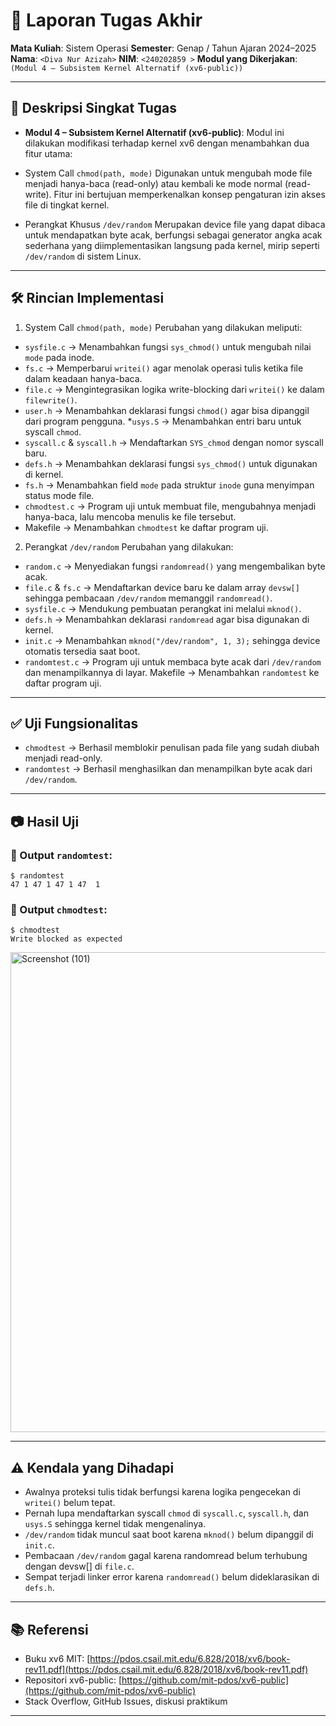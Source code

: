 # 📝 Laporan Tugas Akhir

**Mata Kuliah**: Sistem Operasi
**Semester**: Genap / Tahun Ajaran 2024–2025
**Nama**: `<Diva Nur Azizah>`
**NIM**: `<240202859 >`
**Modul yang Dikerjakan**:
`(Modul 4 – Subsistem Kernel Alternatif (xv6-public))`

---

## 📌 Deskripsi Singkat Tugas

* **Modul 4 – Subsistem Kernel Alternatif (xv6-public)**:
  Modul ini dilakukan modifikasi terhadap kernel xv6 dengan menambahkan dua fitur utama:
* System Call `chmod(path, mode)`
Digunakan untuk mengubah mode file menjadi hanya-baca (read-only) atau kembali ke mode normal (read-write). Fitur ini bertujuan memperkenalkan konsep pengaturan izin akses file di tingkat kernel.

* Perangkat Khusus `/dev/random`
Merupakan device file yang dapat dibaca untuk mendapatkan byte acak, berfungsi sebagai generator angka acak sederhana yang diimplementasikan langsung pada kernel, mirip seperti `/dev/random` di sistem Linux.
---

## 🛠️ Rincian Implementasi

1. System Call `chmod(path, mode)`
  Perubahan yang dilakukan meliputi:
* `sysfile.c` → Menambahkan fungsi `sys_chmod()` untuk mengubah nilai `mode` pada inode.
* `fs.c` → Memperbarui `writei()` agar menolak operasi tulis ketika file dalam keadaan hanya-baca.
* `file.c` → Mengintegrasikan logika write-blocking dari `writei()` ke dalam `filewrite()`.
* `user.h` → Menambahkan deklarasi fungsi `chmod()` agar bisa dipanggil dari program pengguna.
*`usys.S` → Menambahkan entri baru untuk syscall `chmod`.
* `syscall.c` & `syscall.h` → Mendaftarkan `SYS_chmod` dengan nomor syscall baru.
* `defs.h` → Menambahkan deklarasi fungsi `sys_chmod()` untuk digunakan di kernel.
* `fs.h` → Menambahkan field `mode` pada struktur `inode` guna menyimpan status mode file.
* `chmodtest.c` → Program uji untuk membuat file, mengubahnya menjadi hanya-baca, lalu mencoba menulis ke file tersebut.
* Makefile → Menambahkan `chmodtest` ke daftar program uji.
  
2. Perangkat `/dev/random`
  Perubahan yang dilakukan:
* `random.c` → Menyediakan fungsi `randomread()` yang mengembalikan byte acak.
* `file.c` & `fs.c` → Mendaftarkan device baru ke dalam array `devsw[]` sehingga pembacaan `/dev/random` memanggil `randomread()`.
* `sysfile.c` → Mendukung pembuatan perangkat ini melalui `mknod()`.
* `defs.h` → Menambahkan deklarasi `randomread` agar bisa digunakan di kernel.
* `init.c` → Menambahkan `mknod("/dev/random", 1, 3);` sehingga device otomatis tersedia saat boot.
* `randomtest.c` → Program uji untuk membaca byte acak dari `/dev/random` dan menampilkannya di layar.
Makefile → Menambahkan `randomtest` ke daftar program uji.

---

## ✅ Uji Fungsionalitas

* `chmodtest` → Berhasil memblokir penulisan pada file yang sudah diubah menjadi read-only.
* `randomtest` → Berhasil menghasilkan dan menampilkan byte acak dari `/dev/random`.
  
---

## 📷 Hasil Uji


### 📍 Output `randomtest`:

```
$ randomtest
47 1 47 1 47 1 47  1
```

### 📍 Output `chmodtest`:

```
$ chmodtest
Write blocked as expected
```


<img width="1366" height="768" alt="Screenshot (101)" src="https://github.com/user-attachments/assets/40e53007-ac61-43eb-ae04-5555dcfd60b4" />


---

## ⚠️ Kendala yang Dihadapi

* Awalnya proteksi tulis tidak berfungsi karena logika pengecekan di `writei()` belum tepat.
* Pernah lupa mendaftarkan syscall `chmod` di `syscall.c`, `syscall.h`, dan `usys.S` sehingga kernel tidak mengenalinya.
* `/dev/random` tidak muncul saat boot karena `mknod()` belum dipanggil di `init.c`.
* Pembacaan `/dev/random` gagal karena randomread belum terhubung dengan devsw[] di `file.c`.
* Sempat terjadi linker error karena `randomread()` belum dideklarasikan di `defs.h`.

---

## 📚 Referensi


* Buku xv6 MIT: [https://pdos.csail.mit.edu/6.828/2018/xv6/book-rev11.pdf](https://pdos.csail.mit.edu/6.828/2018/xv6/book-rev11.pdf)
* Repositori xv6-public: [https://github.com/mit-pdos/xv6-public](https://github.com/mit-pdos/xv6-public)
* Stack Overflow, GitHub Issues, diskusi praktikum

---
